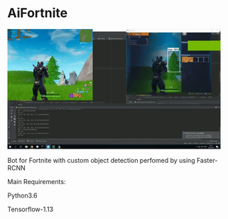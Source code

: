 # AiFortnite
![](giphy.gif)



Bot for Fortnite with custom object detection perfomed by using Faster-RCNN

Main Requirements:

Python3.6

Tensorflow-1.13


